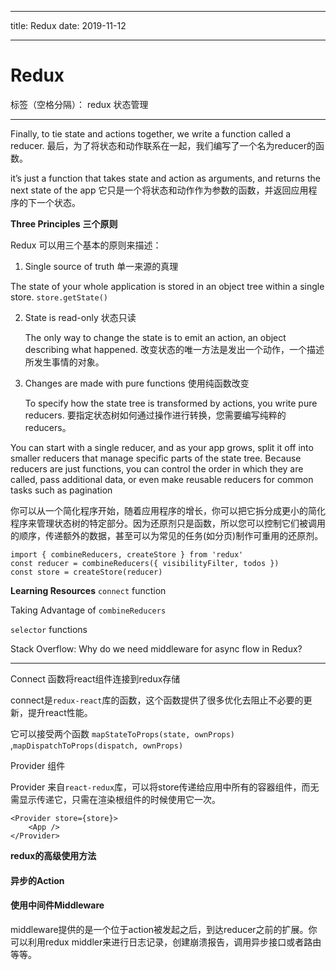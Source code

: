 
---
title: Redux
date: 2019-11-12

---
# Redux

标签（空格分隔）： redux 状态管理 

---
Finally, to tie state and actions together, we write a function called a reducer.
最后，为了将状态和动作联系在一起，我们编写了一个名为reducer的函数。


it’s just a function that takes state and action as arguments, and returns the next state of the app
它只是一个将状态和动作作为参数的函数，并返回应用程序的下一个状态。


**Three Principles**  **三个原则** 

Redux 可以用三个基本的原则来描述：

1. Single source of truth  单一来源的真理

 The state of your whole application is stored in an object tree within a single store.
    `store.getState()`

2. State is read-only   状态只读

     The only way to change the state is to emit an action, an object describing what happened.
    改变状态的唯一方法是发出一个动作，一个描述所发生事情的对象。

3. Changes are made with pure functions 使用纯函数改变

    To specify how the state tree is transformed by actions, you write pure reducers.
    要指定状态树如何通过操作进行转换，您需要编写纯粹的reducers。

You can start with a single reducer, and as your app grows, split it off into smaller reducers that manage specific parts of the state tree. Because reducers are just functions, you can control the order in which they are called, pass additional data, or even make reusable reducers for common tasks such as pagination

你可以从一个简化程序开始，随着应用程序的增长，你可以把它拆分成更小的简化程序来管理状态树的特定部分。因为还原剂只是函数，所以您可以控制它们被调用的顺序，传递额外的数据，甚至可以为常见的任务(如分页)制作可重用的还原剂。

```
import { combineReducers, createStore } from 'redux'
const reducer = combineReducers({ visibilityFilter, todos })
const store = createStore(reducer)
```
**Learning Resources**
`connect` function 

Taking Advantage of `combineReducers`

`selector` functions 

Stack Overflow: Why do we need middleware for async flow in Redux?

---

Connect 函数将react组件连接到redux存储

connect是`redux-react`库的函数，这个函数提供了很多优化去阻止不必要的更新，提升react性能。

它可以接受两个函数 `mapStateToProps(state, ownProps)`	,`mapDispatchToProps(dispatch, ownProps)`



Provider 组件

Provider 来自`react-redux`库，可以将store传递给应用中所有的容器组件，而无需显示传递它，只需在渲染根组件的时候使用它一次。



```
<Provider store={store}>
	<App />
</Provider>
```

**redux的高级使用方法**

#### 异步的Action

#### 使用中间件Middleware

middleware提供的是一个位于action被发起之后，到达reducer之前的扩展。你可以利用redux middler来进行日志记录，创建崩溃报告，调用异步接口或者路由等等。



